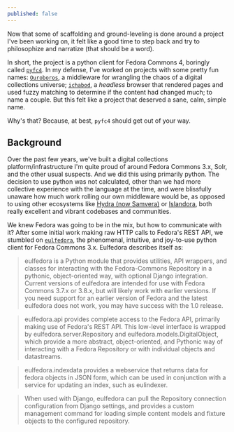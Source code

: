 ```yaml
---
published: false
---
```

Now that some of scaffolding and ground-leveling is done around a project I've been working on, it felt like a good time to step back and try to philosophize and narratize (that should be a word).

In short, the project is a python client for Fedora Commons 4, boringly called [`pyfc4`](https://github.com/ghukill/pyfc4).  In my defense, I've worked on projects with some pretty fun names: [`Ouroboros`](https://github.com/WSULib/ouroboros), a middleware for wrangling the chaos of a digital collections universe; [`ichabod`](https://github.com/WSULib/ichabod), a *headless* browser that rendered pages and used fuzzy matching to determine if the content had changed much; to name a couple.  But this felt like a project that deserved a sane, calm, simple name.

Why's that?  Because, at best, `pyfc4` should get out of your way.

## Background

Over the past few years, we've built a digital collections platform/infrastructure I'm quite proud of around Fedora Commons 3.x, Solr, and the other usual suspects.  And we did this using primarily python.  The decision to use python was not calculated, other than we had more collective experience with the language at the time, and were blissfully unaware how much work rolling our own middleware would be, as opposed to using other ecosystems like [Hydra (now Samvera)](https://wiki.duraspace.org/display/samvera/Samvera) or [Islandora](https://islandora.ca/), both really excellent and vibrant codebases and communities.

We knew Fedora was going to be in the mix, but how to communicate with it?  After some initial work making raw HTTP calls to Fedora's REST API, we stumbled on [`eulfedora`](https://github.com/emory-libraries/eulfedora), the phenomenal, intuitive, and joy-to-use python client for Fedora Commons 3.x.  Eulfedora describes itself as:

> eulfedora is a Python module that provides utilities, API wrappers, and classes for interacting with the Fedora-Commons Repository in a pythonic, object-oriented way, with optional Django integration. Current versions of eulfedora are intended for use with Fedora Commons 3.7.x or 3.8.x, but will likely work with earlier versions. If you need support for an earlier version of Fedora and the latest eulfedora does not work, you may have success with the 1.0 release.

> eulfedora.api provides complete access to the Fedora API, primarily making use of Fedora's REST API. This low-level interface is wrapped by eulfedora.server.Repository and eulfedora.models.DigitalObject, which provide a more abstract, object-oriented, and Pythonic way of interacting with a Fedora Repository or with individual objects and datastreams.

> eulfedora.indexdata provides a webservice that returns data for fedora objects in JSON form, which can be used in conjunction with a service for updating an index, such as eulindexer.

> When used with Django, eulfedora can pull the Repository connection configuration from Django settings, and provides a custom management command for loading simple content models and fixture objects to the configured repository.


